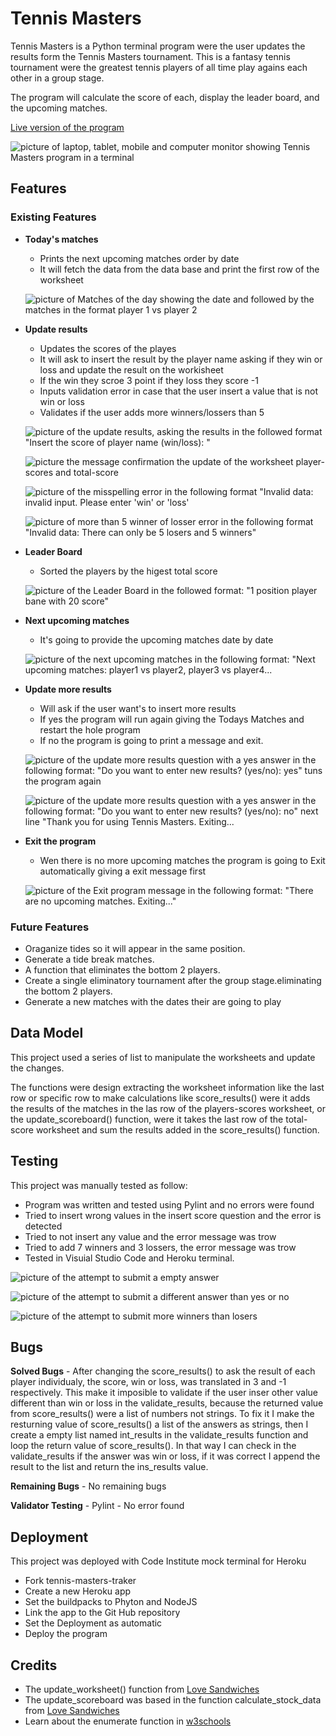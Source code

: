 # Tennis Masters

Tennis Masters is a Python terminal program were the user updates the results form the Tennis Masters tournament. This is a fantasy tennis tournament were the greatest tennis players of all time play agains each other in a group stage. 

The program will calculate the score of each, display the leader board, and the upcoming matches. 

[Live version of the program](https://tennis-masters-0a642a2fc445.herokuapp.com/)

![picture of laptop, tablet, mobile and computer monitor showing Tennis Masters program in a terminal](/assets/images/multiple-devices.jpg)

## Features

### Existing Features

- **Today's matches**
  - Prints the next upcoming matches order by date
  - It will fetch the data from the data base and print the first row of the worksheet

  ![picture of Matches of the day showing the date and followed by the matches in the format player 1 vs player 2](/assets/images/today's-matches.jpg)

- **Update results**
  - Updates the scores of the playes
  - It will ask to insert the result by the player name asking if they win or loss and update the result on the workisheet
  - If the win they scroe 3 point if they loss they score -1
  - Inputs validation error in case that the user insert a value that is not win or loss
  - Validates if the user adds more winners/lossers than 5

  ![picture of the update results, asking the results in the followed format "Insert the score of player name (win/loss): "](/assets/images/update-scores.jpg)

  ![picture the message confirmation the update of the worksheet player-scores and total-score](/assets/images/update-scores-confirmation-message.jpg)

  ![picture of the misspelling error in the following format "Invalid data: invalid input. Please enter 'win' or 'loss'](/assets/images/miss-spelling-error.jpg)

  ![picture of more than 5 winner of losser error in the following format "Invalid data: There can only be 5 losers and 5 winners"](/assets/images/error-message-more-than-5-win-or-loss.jpg)

- **Leader Board**
  - Sorted the players by the higest total score  

  ![picture of the Leader Board in the followed format: "1 position player bane with 20 score"](/assets/images/leader-board.jpg)

- **Next upcoming matches**
  - It's going to provide the upcoming matches date by date

  ![picture of the next upcoming matches in the following format: "Next upcoming matches:  player1 vs player2, player3 vs player4...](/assets/images/next-upcoming-matches.jpg)

- **Update more results**
  - Will ask if the user want's to insert more results
  - If yes the program will run again giving the Todays Matches and restart the hole program
  - If no the program is going to print a message and exit.

  ![picture of the update more results question with a yes answer in the following format: "Do you want to enter new results? (yes/no): yes" tuns the program again](/assets/images/update-more-results-yes.jpg)

  ![picture of the update more results question with a yes answer in the following format: "Do you want to enter new results? (yes/no): no" next line "Thank you for using Tennis Masters. Exiting...](/assets/images/update-more-results-no.jpg)

- **Exit the program**
  - Wen there is no more upcoming matches the program is going to Exit automatically giving a exit message first

  ![picture of the Exit program message in the following format: "There are no upcoming matches. Exiting..."](/assets/images/exit.jpg)

### Future Features

  - Oraganize tides so it will appear in the same position.
  - Generate a tide break matches.
  - A function that eliminates the bottom 2 players.
  - Create a single eliminatory tournament after the group stage.eliminating the bottom 2 players.
  - Generate a new matches with the dates their are going to play

## Data Model

This project used a series of list to manipulate the worksheets and update the changes.

The functions were design extracting the worksheet information like the last row or specific row to make calculations like score_results() were it adds the results of the matches in the las row of the players-scores worksheet, or the update_scoreboard() function, were it takes the last row of the total-score worksheet and sum the results added in the score_results() function.

## Testing

This project was manually tested as follow:

  - Program was written and tested using Pylint and no errors were found
  - Tried to insert wrong values in the insert score question and the error is detected
  - Tried to not insert any value and the error message was trow
  - Tried to add 7 winners and 3 lossers, the error message was trow
  - Tested in Visuial Studio Code and Heroku terminal.

  ![picture of the attempt to submit a empty answer](/assets/images/empty-answer-attempt.jpg)

  ![picture of the attempt to submit a different answer than yes or no](/assets/images/different-answer-attempt.jpg)

  ![picture of the attempt to submit more winners than losers](/assets/images/more-winners-than-lossers.jpg)


## Bugs
  **Solved Bugs**
    - After changing the score_results() to ask the result of each player individualy, the score, win or loss, was translated in 3 and -1 respectively. This make it imposible to validate if the user inser other value different than win or loss in the validate_results, because the returned value from score_results() were a list of numbers not strings. To fix it I make the resturning value of score_results() a list of the answers as strings, then I create a empty list named int_results in the validate_results function and loop the return value of score_results(). In that way I can check in the validate_results if the answer was win or loss, if it was correct I append the result to the list and return the ins_results value.



  **Remaining Bugs**
    - No remaining bugs

  **Validator Testing**
    - Pylint
      - No error found

## Deployment
  This project was deployed with Code Institute mock terminal for Heroku
   - Fork tennis-masters-traker 
   - Create a new Heroku app
   - Set the buildpacks to Phyton and NodeJS 
   - Link the app to the Git Hub repository 
   - Set the Deployment as automatic
   - Deploy the program

## Credits
  - The update_worksheet() function from [Love Sandwiches](https://love-sssandwich-688e34694d3c.herokuapp.com/)
  - The update_scoreboard was based in the function calculate_stock_data from [Love Sandwiches](https://love-sssandwich-688e34694d3c.herokuapp.com/)
  - Learn about the enumerate function in [w3schools](https://www.w3schools.com/python/ref_func_enumerate.asp)